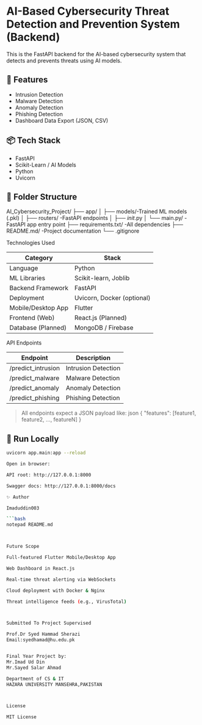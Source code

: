 # AI-Based Cybersecurity Threat Detection and Prevention System (Backend)

This is the FastAPI backend for the AI-based cybersecurity system that detects and prevents threats using AI models.

## 🚀 Features
- Intrusion Detection
- Malware Detection
- Anomaly Detection
- Phishing Detection
- Dashboard Data Export (JSON, CSV)

## 📦 Tech Stack
- FastAPI
- Scikit-Learn / AI Models
- Python
- Uvicorn

## 📂 Folder Structure

AI_Cybersecurity_Project/
├── app/
│   ├── models/-Trained ML models (.pkl)
│   ├── routers/ -FastAPI endpoints
│   ├── _init_.py
│   └── main.py/ -FastAPI app entry point
├── requirements.txt/ -All dependencies
├── README.md/ -Project documentation
└── .gitignore


 Technologies Used

| Category           | Stack                                     |
|--------------------|-------------------------------------------|
| Language           | Python                                    |
| ML Libraries       | Scikit-learn, Joblib                      |
| Backend Framework  | FastAPI                                   |
| Deployment         | Uvicorn, Docker (optional)                |
| Mobile/Desktop App | Flutter                                   |
| Frontend (Web)     | React.js (Planned)                        |
| Database (Planned) | MongoDB / Firebase                        |





 API Endpoints

| Endpoint              | Description                  |
|-----------------------|------------------------------|
| /predict_intrusion  | Intrusion Detection          |
| /predict_malware    | Malware Detection            |
| /predict_anomaly    | Anomaly Detection            |
| /predict_phishing   | Phishing Detection           |

> All endpoints expect a JSON payload like:
 json
{
  "features": [feature1, feature2, ..., featureN]
}


## 🧪 Run Locally

```bash
uvicorn app.main:app --reload

Open in browser:

API root: http://127.0.0.1:8000

Swagger docs: http://127.0.0.1:8000/docs

✨ Author

Imaduddin003

```bash
notepad README.md



Future Scope

Full-featured Flutter Mobile/Desktop App

Web Dashboard in React.js

Real-time threat alerting via WebSockets

Cloud deployment with Docker & Nginx

Threat intelligence feeds (e.g., VirusTotal)



Submitted To Project Supervised

Prof.Dr Syed Hammad Sherazi
Email:syedhamad@hu.edu.pk


Final Year Project by:
Mr.Imad Ud Din
Mr.Sayed Salar Ahmad

Department of CS & IT
HAZARA UNIVERSITY MANSEHRA,PAKISTAN



License

MIT License
